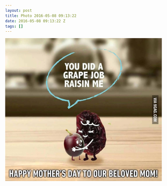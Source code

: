 ```yaml
---
layout: post
title: Photo 2016-05-08 09:13:22
date: 2016-05-08 09:13:22 Z
tags: []
---
```

![](/media/2016/05/144034725984.jpg)
